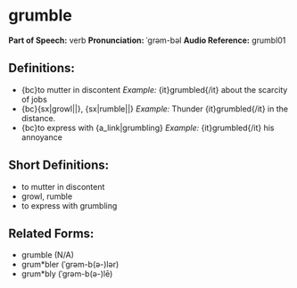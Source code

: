 # grumble

**Part of Speech:** verb
**Pronunciation:** ˈgrəm-bəl
**Audio Reference:** grumbl01

## Definitions:
- {bc}to mutter in discontent 
  *Example:* {it}grumbled{/it} about the scarcity of jobs
- {bc}{sx|growl||}, {sx|rumble||} 
  *Example:* Thunder {it}grumbled{/it} in the distance.
- {bc}to express with {a_link|grumbling} 
  *Example:* {it}grumbled{/it} his annoyance

## Short Definitions:
- to mutter in discontent
- growl, rumble
- to express with grumbling

## Related Forms:
- grumble (N/A)
- grum*bler (ˈgrəm-b(ə-)lər)
- grum*bly (ˈgrəm-b(ə-)lē)
